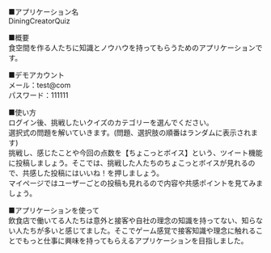 ■アプリケーション名  
 DiningCreatorQuiz  

■概要  
食空間を作る人たちに知識とノウハウを持ってもらうためのアプリケーションです。  

■デモアカウント  
メール：test@com  
パスワード：111111  

■使い方  
ログイン後、挑戦したいクイズのカテゴリーを選んでください。  
選択式の問題を解いていきます。(問題、選択肢の順番はランダムに表示されます)  
挑戦し、感じたことや今回の点数を【ちょこっとボイス】という、ツイート機能に投稿しましょう。そこでは、挑戦した人たちのちょこっとボイスが見れるので、共感した投稿にはいいね！を押しましょう。  
マイページではユーザーごとの投稿も見れるので内容や共感ポイントを見てみましょう。  

■アプリケーションを使って  
飲食店で働いてる人たちは意外と接客や自社の理念の知識を持ってない、知らない人たちが多いと感じてました。そこでゲーム感覚で接客知識や理念に触れることでもっと仕事に興味を持ってもらえるアプリケーションを目指しました。
